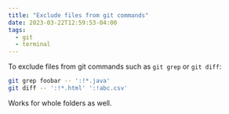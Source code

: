 ```yaml
---
title: "Exclude files from git commands"
date: 2023-03-22T12:59:53-04:00
tags:
  - git
  - terminal
---
```


To exclude files from git commands such as `git grep` or `git diff`:

```bash
git grep foobar -- ':!*.java'
git diff -- ':!*.html' ':!abc.csv'
```

Works for whole folders as well.
